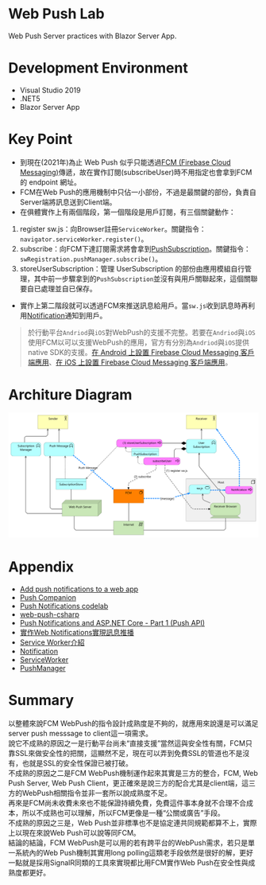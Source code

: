 # Web Push Lab
Web Push Server practices with Blazor Server App.

# Development Environment
* Visual Studio 2019
* .NET5
* Blazor Server App

# Key Point
* 到現在(2021年)為止 Web Push 似乎只能透過[FCM (Firebase Cloud Messaging)](https://firebase.google.com/docs/cloud-messaging)傳遞，故在實作訂閱(subscribeUser)時不用指定也會拿到FCM的 endpoint 網址。
* FCM在Web Push的應用機制中只佔一小部份，不過是最關鍵的部份，負責自Server端將訊息送到Client端。
* 在俱體實作上有兩個階段，第一個階段是用戶訂閱，有三個關鍵動作：
 1. register sw.js：向Browser註冊`ServiceWorker`。關鍵指令：`navigator.serviceWorker.register()`。
 2. subscribe：向FCM下達訂閱需求將會拿到[PushSubscription](https://developer.mozilla.org/en-US/docs/Web/API/PushSubscription)。關鍵指令：`swRegistration.pushManager.subscribe()`。
 3. storeUserSubscription：管理 UserSubscription 的部份由應用模組自行管理，其中前一步驟拿到的`PushSubscription`並沒有與用戶關聯起來，這個關聯要自已處理並自已保存。
* 實作上第二階段就可以透過FCM來推送訊息給用戶。當`sw.js`收到訊息時再利用[Notification](https://developer.mozilla.org/zh-TW/docs/Web/API/notification)通知到用戶。

> 於行動平台`Andriod`與`iOS`對WebPush的支援不完整。若要在`Andriod`與`iOS`使用FCM以可以支援WebPush的應用，官方有分別為`Andriod`與`iOS`提供native SDK的支援。[在 Android 上設置 Firebase Cloud Messaging 客戶端應用](https://firebase.google.com/docs/cloud-messaging/android/client?hl=zh-tw)、[在 iOS 上設置 Firebase Cloud Messaging 客戶端應用](https://firebase.google.com/docs/cloud-messaging/ios/client?hl=zh-tw)。

# Architure Diagram
![Web Push Server Architecture](https://github.com/relyky/WebPushLab/blob/main/doc/Web%20Push%20Server%20Architecture.svg)

# Appendix
* [Add push notifications to a web app](https://codelabs.developers.google.com/codelabs/push-notifications/#0)
* [Push Companion](https://web-push-codelab.glitch.me/)
* [Push Notifications codelab](https://github.com/GoogleChromeLabs/web-push-codelab)
* [web-push-csharp](https://github.com/web-push-libs/web-push-csharp)
* [Push Notifications and ASP.NET Core - Part 1 (Push API)](https://www.tpeczek.com/2017/12/push-notifications-and-aspnet-core-part.html?m=1)
* [實作Web Notifications實現訊息推播](https://blog.gofa.cloud/Article/post/aDJN2aJ1#%E8%A8%82%E9%96%B1Push%E4%B8%A6%E8%A8%98%E9%8C%84%E8%A8%82%E9%96%B1%E8%B3%87%E8%A8%8A)
* [Service Worker介紹](https://cythilya.github.io/2017/07/16/service-worker/)
* [Notification](https://developer.mozilla.org/en-US/docs/Web/API/Notification)
* [ServiceWorker](https://developer.mozilla.org/en-US/docs/Web/API/ServiceWorker)
* [PushManager](https://developer.mozilla.org/en-US/docs/Web/API/PushManager)

# Summary
以整體來說FCM WebPush的指令設計成熟度是不夠的，就應用來說還是可以滿足server push messsage to client這一項需求。    
說它不成熟的原因之一是行動平台尚未“直接支援”當然這與安全性有關，FCM只靠SSL來做安全性的把關，這顯然不足，現在可以弄到免費SSL的管道也不是沒有，也就是SSL的安全性保證已被打破。  
不成熟的原因之二是FCM WebPush機制運作起來其實是三方的整合，FCM, Web Push Server, Web Push Client，更正確來是說三方的配合尤其是client端，這三方的WebPush相關指令並非一套所以說成熟度不足。   
再來是FCM尚未收費未來也不能保證持續免費，免費這件事本身就不合理不合成本，所以不成熟也可以理解，所以FCM更像是一種“公關或廣告”手段。  
不成熟的原因之三是，Web Push並非標準也不是協定連共同規範都算不上，實際上以現在來說Web Push可以說等同FCM。   
結論的結論，FCM WebPush是可以用的若有跨平台的WebPush需求，若只是單一系統內的Web Push機制其實用long polling這類老手段依然是很好的解，更好一點就是採用SignalR同類的工具來實現都比用FCM實作Web Push在安全性與成熟度都更好。   
